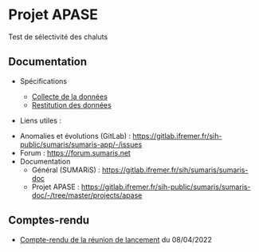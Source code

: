 # Projet APASE

Test de sélectivité des chaluts

## Documentation

 - Spécifications 
   * [Collecte de la données](./spe/collecte_de_donnees.md)
   * [Restitution des données](./spe/restitution.md)

 - Liens utiles :
  * Anomalies et évolutions (GitLab) : https://gitlab.ifremer.fr/sih-public/sumaris/sumaris-app/-/issues
  * Forum : https://forum.sumaris.net
  * Documentation 
    * Général (SUMARiS) : https://gitlab.ifremer.fr/sih/sumaris/sumaris-doc
    * Projet APASE : https://gitlab.ifremer.fr/sih-public/sumaris/sumaris-doc/-/tree/master/projects/apase


## Comptes-rendu

 - [Compte-rendu de la réunion de lancement](crr/crr-22-001-reunion_lancement.md) du 08/04/2022

